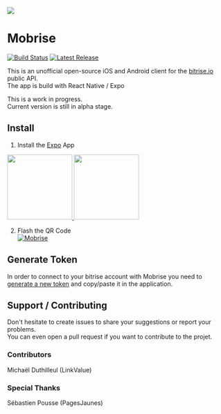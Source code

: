 <img src="https://github.com/PagesjaunesMobile/Mobrise/raw/master/src/assets/images/banner.png" maxHeight="200" maxWidth="800" />


# Mobrise
[![Build Status](https://www.bitrise.io/app/28bd8b82304d63c3/status.svg?token=7_Vdp2MoJ3cDK7J1zyztyg&branch=master)](https://www.bitrise.io/app/28bd8b82304d63c3)
[![Latest Release](http://github-release-version.herokuapp.com/github/PagesjaunesMobile/Mobrise/release.svg?style=flatr)](https://github.com/Mikadoh/Mobrise/releases/latest)

This is an unofficial open-source iOS and Android client for the [bitrise.io](http://bitrise.io) public API.  
The app is build with React Native / Expo  

This is a work in progress.  
Current version is still in alpha stage.  

## Install

1. Install the [Expo](http://expo.io) App  
<a href="https://itunes.apple.com/app/apple-store/id982107779?ct=www&mt=8">
 <img src="https://d30j33t1r58ioz.cloudfront.net/static/download-apple.png?4e7256de056bfc6d3eaf8d79e3f84c86" width="150" />
</a>
<a href="https://play.google.com/store/apps/details?id=host.exp.exponent&referrer=www">
 <img src="https://d30j33t1r58ioz.cloudfront.net/static/download-google.png?4e7256de056bfc6d3eaf8d79e3f84c86" width="150" />
</a>  

2. Flash the QR Code  
[![Mobrise](https://github.com/PagesjaunesMobile/Mobrise/raw/master/src/assets/images/qrcode.png)](https://expo.io/@mikadoh/mobrise)

## Generate Token

In order to connect to your bitrise account with Mobrise you need to [generate a new token](https://www.bitrise.io/me/profile#/security) and copy/paste it in the application.


## Support / Contributing

 Don't hesitate to create issues to share your suggestions or report your problems.  
 You can even open a pull request if you want to contribute to the projet.

### Contributors
Michaël Duthilleul (LinkValue)

### Special Thanks
Sébastien Pousse (PagesJaunes)

